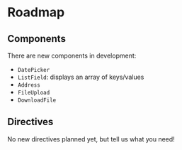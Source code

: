 # Roadmap

## Components

There are new components in development:

- `DatePicker`
- `ListField`: displays an array of keys/values
- `Address`
- `FileUpload`
- `DownloadFile`

## Directives

No new directives planned yet, but tell us what you need!
